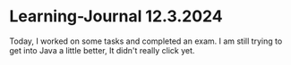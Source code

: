 # Learning-Journal 12.3.2024

Today, I worked on some tasks and completed an exam. I am still trying to get into Java a little better, It didn't really click yet. 
